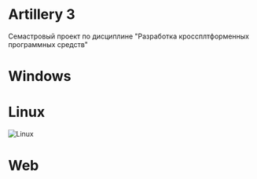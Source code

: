 # Artillery 3
Семастровый проект по дисциплине "Разработка кроссплтформенных программных средств"
# Windows
# Linux
![Linux](https://user-images.githubusercontent.com/83245775/207131894-c924a1b0-7bf7-4a9d-b057-847acd95a7ac.png)
# Web
